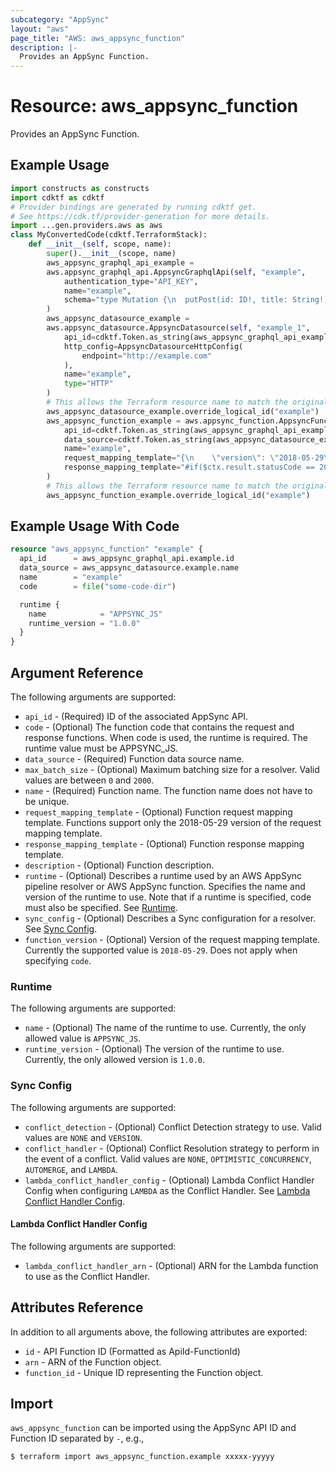 ```yaml
---
subcategory: "AppSync"
layout: "aws"
page_title: "AWS: aws_appsync_function"
description: |-
  Provides an AppSync Function.
---
```


# Resource: aws_appsync_function

Provides an AppSync Function.

## Example Usage

```python
import constructs as constructs
import cdktf as cdktf
# Provider bindings are generated by running cdktf get.
# See https://cdk.tf/provider-generation for more details.
import ...gen.providers.aws as aws
class MyConvertedCode(cdktf.TerraformStack):
    def __init__(self, scope, name):
        super().__init__(scope, name)
        aws_appsync_graphql_api_example =
        aws.appsync_graphql_api.AppsyncGraphqlApi(self, "example",
            authentication_type="API_KEY",
            name="example",
            schema="type Mutation {\n  putPost(id: ID!, title: String!): Post\n}\n\ntype Post {\n  id: ID!\n  title: String!\n}\n\ntype Query {\n  singlePost(id: ID!): Post\n}\n\nschema {\n  query: Query\n  mutation: Mutation\n}\n"
        )
        aws_appsync_datasource_example =
        aws.appsync_datasource.AppsyncDatasource(self, "example_1",
            api_id=cdktf.Token.as_string(aws_appsync_graphql_api_example.id),
            http_config=AppsyncDatasourceHttpConfig(
                endpoint="http://example.com"
            ),
            name="example",
            type="HTTP"
        )
        # This allows the Terraform resource name to match the original name. You can remove the call if you don't need them to match.
        aws_appsync_datasource_example.override_logical_id("example")
        aws_appsync_function_example = aws.appsync_function.AppsyncFunction(self, "example_2",
            api_id=cdktf.Token.as_string(aws_appsync_graphql_api_example.id),
            data_source=cdktf.Token.as_string(aws_appsync_datasource_example.name),
            name="example",
            request_mapping_template="{\n    \"version\": \"2018-05-29\",\n    \"method\": \"GET\",\n    \"resourcePath\": \"/\",\n    \"params\":{\n        \"headers\": $utils.http.copyheaders($ctx.request.headers)\n    }\n}\n",
            response_mapping_template="#if($ctx.result.statusCode == 200)\n    $ctx.result.body\n#else\n    $utils.appendError($ctx.result.body, $ctx.result.statusCode)\n#end\n"
        )
        # This allows the Terraform resource name to match the original name. You can remove the call if you don't need them to match.
        aws_appsync_function_example.override_logical_id("example")
```

## Example Usage With Code

```terraform
resource "aws_appsync_function" "example" {
  api_id      = aws_appsync_graphql_api.example.id
  data_source = aws_appsync_datasource.example.name
  name        = "example"
  code        = file("some-code-dir")

  runtime {
    name            = "APPSYNC_JS"
    runtime_version = "1.0.0"
  }
}
```

## Argument Reference

The following arguments are supported:

* `api_id` - (Required) ID of the associated AppSync API.
* `code` - (Optional) The function code that contains the request and response functions. When code is used, the runtime is required. The runtime value must be APPSYNC_JS.
* `data_source` - (Required) Function data source name.
* `max_batch_size` - (Optional) Maximum batching size for a resolver. Valid values are between `0` and `2000`.
* `name` - (Required) Function name. The function name does not have to be unique.
* `request_mapping_template` - (Optional) Function request mapping template. Functions support only the 2018-05-29 version of the request mapping template.
* `response_mapping_template` - (Optional) Function response mapping template.
* `description` - (Optional) Function description.
* `runtime` - (Optional) Describes a runtime used by an AWS AppSync pipeline resolver or AWS AppSync function. Specifies the name and version of the runtime to use. Note that if a runtime is specified, code must also be specified. See [Runtime](#runtime).
* `sync_config` - (Optional) Describes a Sync configuration for a resolver. See [Sync Config](#sync-config).
* `function_version` - (Optional) Version of the request mapping template. Currently the supported value is `2018-05-29`. Does not apply when specifying `code`.

### Runtime

The following arguments are supported:

* `name` - (Optional) The name of the runtime to use. Currently, the only allowed value is `APPSYNC_JS`.
* `runtime_version` - (Optional) The version of the runtime to use. Currently, the only allowed version is `1.0.0`.

### Sync Config

The following arguments are supported:

* `conflict_detection` - (Optional) Conflict Detection strategy to use. Valid values are `NONE` and `VERSION`.
* `conflict_handler` - (Optional) Conflict Resolution strategy to perform in the event of a conflict. Valid values are `NONE`, `OPTIMISTIC_CONCURRENCY`, `AUTOMERGE`, and `LAMBDA`.
* `lambda_conflict_handler_config` - (Optional) Lambda Conflict Handler Config when configuring `LAMBDA` as the Conflict Handler. See [Lambda Conflict Handler Config](#lambda-conflict-handler-config).

#### Lambda Conflict Handler Config

The following arguments are supported:

* `lambda_conflict_handler_arn` - (Optional) ARN for the Lambda function to use as the Conflict Handler.

## Attributes Reference

In addition to all arguments above, the following attributes are exported:

* `id` - API Function ID (Formatted as ApiId-FunctionId)
* `arn` - ARN of the Function object.
* `function_id` - Unique ID representing the Function object.

## Import

`aws_appsync_function` can be imported using the AppSync API ID and Function ID separated by `-`, e.g.,

```
$ terraform import aws_appsync_function.example xxxxx-yyyyy
```

<!-- cache-key: cdktf-0.17.0-pre.15 input-864319e81d4378a65c1060925010f3f5955bd826a1c13cc8dff89751731a0b89 -->